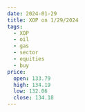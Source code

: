 ```yaml
---
date: 2024-01-29
title: XOP on 1/29/2024
tags: 
  - XOP
  - oil
  - gas
  - sector
  - equities
  - buy
price:
  open: 133.79
  high: 134.19
  low: 132.06
  close: 134.18
---
```

<div class="post">
<snapshot-grid 
    :reports="['2024/01/26/CTA/XOP', '2024/01/29/CTA/XOP', '2024/01/29/MTP/XOP']"
    chart="2024/01/29/Chart/XOP"
/>
<p>

</p>
<p>

</p>
</div>